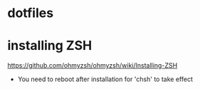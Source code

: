 # dotfiles

# installing ZSH
https://github.com/ohmyzsh/ohmyzsh/wiki/Installing-ZSH
- You need to reboot after installation for 'chsh' to take effect
